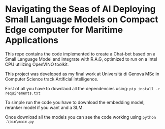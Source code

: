 # Navigating the Seas of AI Deploying Small Language Models on Compact Edge computer for Maritime Applications

This repo contains the code implemented to create a Chat-bot based on a Small Language Model and integrate with R.A.G, optimized to run on a Intel CPU utilizing OpenVINO toolkit.

This project was developed as my final work at Università di Genova MSc in Computer Science track Artificial Intelligence.

First of all you have to downlaod all the dependencies using: ```
pip install -r requirements.txt ```


To simple run the code you have to download the embedding model, reranker model if you want and a SLM.

Once download all the models you can see the code working using ``` python .\bin\main.py ```


